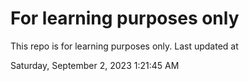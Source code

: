 # For learning purposes only
This repo is for learning purposes only.
Last updated at

Saturday, September 2, 2023 1:21:45 AM

